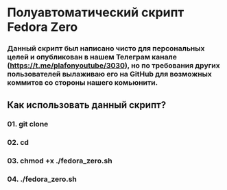 # Полуавтоматический скрипт Fedora Zero

### Данный скрипт был написано чисто для персональных целей и опубликован в нашем Телеграм канале (https://t.me/plafonyoutube/3030), но по требования других пользователей вылаживаю его на GitHub для возможных коммитов со стороны нашего комьюнити.

## Как использовать данный скрипт?

### 01. git clone

### 02. cd 

### 03. chmod +x ./fedora_zero.sh

### 04. ./fedora_zero.sh
